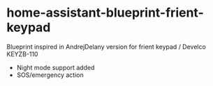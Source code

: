 # home-assistant-blueprint-frient-keypad
Blueprint inspired in AndrejDelany version for frient keypad /  Develco KEYZB-110

- Night mode support added
- SOS/emergency action
